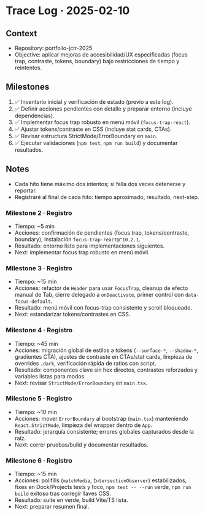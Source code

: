 # Trace Log · 2025-02-10

## Context
- Repository: portfolio-jctr-2025
- Objective: aplicar mejoras de accesibilidad/UX especificadas (focus trap, contraste, tokens, boundary) bajo restricciones de tiempo y reintentos.

## Milestones
1. ✅ Inventario inicial y verificación de estado (previo a este log).
2. ✅ Definir acciones pendientes con detalle y preparar entorno (incluye dependencias).
3. ✅ Implementar focus trap robusto en menú móvil (`focus-trap-react`).
4. ✅ Ajustar tokens/contraste en CSS (incluye stat cards, CTAs).
5. ✅ Revisar estructura StrictMode/ErrorBoundary en `main`.
6. ✅ Ejecutar validaciones (`npm test`, `npm run build`) y documentar resultados.

## Notes
- Cada hito tiene máximo dos intentos; si falla dos veces detenerse y reportar.
- Registraré al final de cada hito: tiempo aproximado, resultado, next-step.

### Milestone 2 · Registro
- Tiempo: ~5 min
- Acciones: confirmación de pendientes (focus trap, tokens/contraste, boundary), instalación `focus-trap-react@^10.2.1`.
- Resultado: entorno listo para implementaciones siguientes.
- Next: implementar focus trap robusto en menú móvil.

### Milestone 3 · Registro
- Tiempo: ~15 min
- Acciones: refactor de `Header` para usar `FocusTrap`, cleanup de efecto manual de Tab, cierre delegado a `onDeactivate`, primer control con `data-focus-default`.
- Resultado: menú móvil con focus-trap consistente y scroll bloqueado.
- Next: estandarizar tokens/contrastes en CSS.

### Milestone 4 · Registro
- Tiempo: ~45 min
- Acciones: migración global de estilos a tokens (`--surface-*`, `--shadow-*`, gradientes CTA), ajustes de contraste en CTAs/stat cards, limpieza de overrides `.dark`, verificación rápida de ratios con script.
- Resultado: componentes clave sin hex directos, contrastes reforzados y variables listas para modos.
- Next: revisar `StrictMode/ErrorBoundary` en `main.tsx`.

### Milestone 5 · Registro
- Tiempo: ~10 min
- Acciones: mover `ErrorBoundary` al bootstrap (`main.tsx`) manteniendo `React.StrictMode`, limpieza del wrapper dentro de `App`.
- Resultado: jerarquía consistente; errores globales capturados desde la raíz.
- Next: correr pruebas/build y documentar resultados.

### Milestone 6 · Registro
- Tiempo: ~15 min
- Acciones: polifills (`matchMedia`, `IntersectionObserver`) estabilizados, fixes en Dock/Projects tests y foco, `npm test -- --run` verde, `npm run build` exitoso tras corregir llaves CSS.
- Resultado: suite en verde, build Vite/TS lista.
- Next: preparar resumen final.
